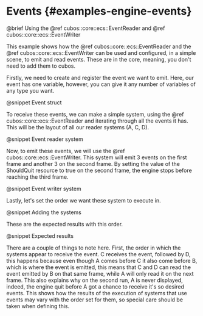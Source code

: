 # Events {#examples-engine-events}

@brief Using the @ref cubos::core::ecs::EventReader and @ref cubos::core::ecs::EventWriter

This example shows how the @ref cubos::core::ecs::EventReader and the @ref cubos::core::ecs::EventWriter can be used and configured, in a simple scene, to emit and read events. These are in the core, meaning, you don't need to add them to cubos.

Firstly, we need to create and register the event we want to emit. Here, our event has one variable, however, you can give it any number of variables of any type you want.

@snippet Event struct

To receive these events, we can make a simple system, using the @ref cubos::core::ecs::EventReader and iterating through all the events it has. This will be the layout of all our reader systems (A, C, D).

@snippet Event reader system

Now, to emit these events, we will use the @ref cubos::core::ecs::EventWriter. This system will emit 3 events on the first frame and another 3 on the second frame. By setting the value of the ShouldQuit resource to true on the second frame, the engine stops before reaching the third frame. 

@snippet Event writer system

Lastly, let's set the order we want these system to execute in.

@snippet Adding the systems

These are the expected results with this order.

@snippet Expected results

There are a couple of things to note here. First, the order in which the systems appear to receive the event. C receives the event, followed by D, this happens because even though A comes before C it also come before B, which is where the event is emitted, this means that C and D can read the event emitted by B on that same frame, while A will only read it on the next frame. This also explains why on the second run, A is never displayed, indeed, the engine quit before A got a chance to receive it's so desired events. This shows how the results of the execution of systems that use events may vary with the order set for them, so special care should be taken when defining this.